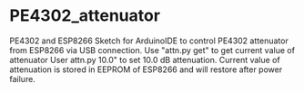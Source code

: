 # PE4302_attenuator
PE4302 and ESP8266
Sketch for ArduinoIDE to control PE4302 attenuator from ESP8266 via USB connection.
Use "attn.py get" to get current value of attenuator
User attn.py 10.0" to set 10.0 dB attenuation.
Current value of attenuation is stored in EEPROM of ESP8266 and will restore after power failure.
